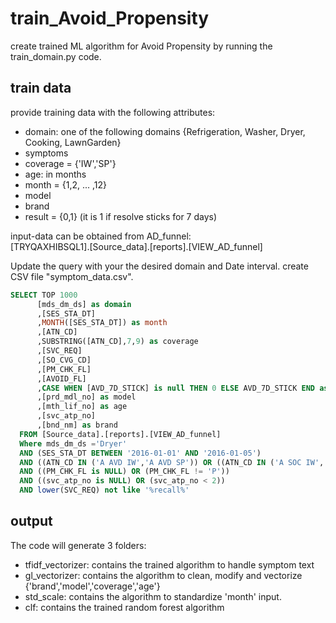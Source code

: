 # train_Avoid_Propensity
create trained ML algorithm for Avoid Propensity by running the train_domain.py code.
## train data
provide training data with the following attributes:
* domain: one of the following domains {Refrigeration, Washer, Dryer, Cooking, LawnGarden}
* symptoms
* coverage = {'IW','SP'}
* age: in months
* month = {1,2, ... ,12} 
* model
* brand
* result = {0,1} (it is 1 if resolve sticks for 7 days)

input-data can be obtained from AD_funnel:   
[TRYQAXHIBSQL1].[Source_data].[reports].[VIEW_AD_funnel]  

Update the query with your the desired domain and Date interval. 
create CSV file "symptom_data.csv".


```sql
SELECT TOP 1000
      [mds_dm_ds] as domain
      ,[SES_STA_DT]
      ,MONTH([SES_STA_DT]) as month
      ,[ATN_CD]
      ,SUBSTRING([ATN_CD],7,9) as coverage
      ,[SVC_REQ]
      ,[SO_CVG_CD]
      ,[PM_CHK_FL]
      ,[AVOID_FL]
      ,CASE WHEN [AVD_7D_STICK] is null THEN 0 ELSE AVD_7D_STICK END as result
      ,[prd_mdl_no] as model
      ,[mth_lif_no] as age
      ,[svc_atp_no]
      ,[bnd_nm] as brand
  FROM [Source_data].[reports].[VIEW_AD_funnel]
  Where mds_dm_ds ='Dryer'
  AND (SES_STA_DT BETWEEN '2016-01-01' AND '2016-01-05')
  AND ((ATN_CD IN ('A AVD IW','A AVD SP')) OR ((ATN_CD IN ('A SOC IW','A SOC SP')) AND (SO_CVG_CD IN ('SP','IW'))))
  AND ((PM_CHK_FL is NULL) OR (PM_CHK_FL != 'P'))
  AND ((svc_atp_no is NULL) OR (svc_atp_no < 2))
  AND lower(SVC_REQ) not like '%recall%'
```
## output
The code will generate 3 folders:  
* tfidf_vectorizer: contains the trained algorithm to handle symptom text
* gl_vectorizer: contains the algorithm to clean, modify and vectorize {'brand','model','coverage','age'}
* std_scale: contains the algorithm to standardize 'month' input. 
* clf: contains the trained random forest algorithm

